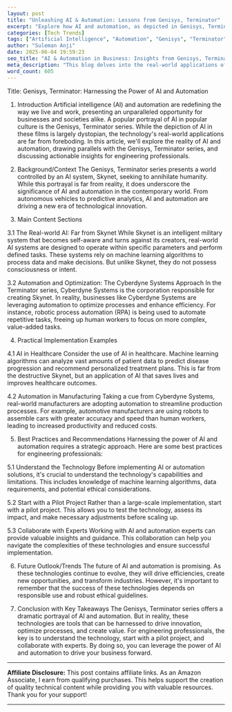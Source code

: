 ```yaml
---
layout: post
title: "Unleashing AI & Automation: Lessons from Genisys, Terminator"
excerpt: "Explore how AI and automation, as depicted in Genisys, Terminator, are revolutionizing our world. Discover the reality behind the dystopian portrayal."
categories: [Tech Trends]
tags: ["Artificial Intelligence", "Automation", "Genisys", "Terminator", "Business Technology", "AI in Pop Culture", "Technology Insights"]
author: "Suleman Anji"
date: 2025-06-04 19:59:23 
seo_title: "AI & Automation in Business: Insights from Genisys, Terminator"
meta_description: "This blog delves into the real-world applications of AI and automation, drawing parallels with the Genisys, Terminator series. Uncover the truth behind the tech."
word_count: 605
---
```


Title: Genisys, Terminator: Harnessing the Power of AI and Automation

1. Introduction
Artificial intelligence (AI) and automation are redefining the way we live and work, presenting an unparalleled opportunity for businesses and societies alike. A popular portrayal of AI in popular culture is the Genisys, Terminator series. While the depiction of AI in these films is largely dystopian, the technology's real-world applications are far from foreboding. In this article, we'll explore the reality of AI and automation, drawing parallels with the Genisys, Terminator series, and discussing actionable insights for engineering professionals.

2. Background/Context
The Genisys, Terminator series presents a world controlled by an AI system, Skynet, seeking to annihilate humanity. While this portrayal is far from reality, it does underscore the significance of AI and automation in the contemporary world. From autonomous vehicles to predictive analytics, AI and automation are driving a new era of technological innovation. 

3. Main Content Sections

3.1 The Real-world AI: Far from Skynet
While Skynet is an intelligent military system that becomes self-aware and turns against its creators, real-world AI systems are designed to operate within specific parameters and perform defined tasks. These systems rely on machine learning algorithms to process data and make decisions. But unlike Skynet, they do not possess consciousness or intent. 

3.2 Automation and Optimization: The Cyberdyne Systems Approach
In the Terminator series, Cyberdyne Systems is the corporation responsible for creating Skynet. In reality, businesses like Cyberdyne Systems are leveraging automation to optimize processes and enhance efficiency. For instance, robotic process automation (RPA) is being used to automate repetitive tasks, freeing up human workers to focus on more complex, value-added tasks.

4. Practical Implementation Examples

4.1 AI in Healthcare
Consider the use of AI in healthcare. Machine learning algorithms can analyze vast amounts of patient data to predict disease progression and recommend personalized treatment plans. This is far from the destructive Skynet, but an application of AI that saves lives and improves healthcare outcomes.

4.2 Automation in Manufacturing
Taking a cue from Cyberdyne Systems, real-world manufacturers are adopting automation to streamline production processes. For example, automotive manufacturers are using robots to assemble cars with greater accuracy and speed than human workers, leading to increased productivity and reduced costs.

5. Best Practices and Recommendations
Harnessing the power of AI and automation requires a strategic approach. Here are some best practices for engineering professionals:

5.1 Understand the Technology
Before implementing AI or automation solutions, it's crucial to understand the technology's capabilities and limitations. This includes knowledge of machine learning algorithms, data requirements, and potential ethical considerations.

5.2 Start with a Pilot Project
Rather than a large-scale implementation, start with a pilot project. This allows you to test the technology, assess its impact, and make necessary adjustments before scaling up.

5.3 Collaborate with Experts
Working with AI and automation experts can provide valuable insights and guidance. This collaboration can help you navigate the complexities of these technologies and ensure successful implementation.

6. Future Outlook/Trends
The future of AI and automation is promising. As these technologies continue to evolve, they will drive efficiencies, create new opportunities, and transform industries. However, it's important to remember that the success of these technologies depends on responsible use and robust ethical guidelines.

7. Conclusion with Key Takeaways
The Genisys, Terminator series offers a dramatic portrayal of AI and automation. But in reality, these technologies are tools that can be harnessed to drive innovation, optimize processes, and create value. For engineering professionals, the key is to understand the technology, start with a pilot project, and collaborate with experts. By doing so, you can leverage the power of AI and automation to drive your business forward.
---

**Affiliate Disclosure:** This post contains affiliate links. As an Amazon Associate, I earn from qualifying purchases. This helps support the creation of quality technical content while providing you with valuable resources. Thank you for your support!

---
